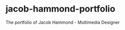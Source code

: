 jacob-hammond-portfolio
=======================

The portfolio of Jacob Hammond - Multimedia Designer
